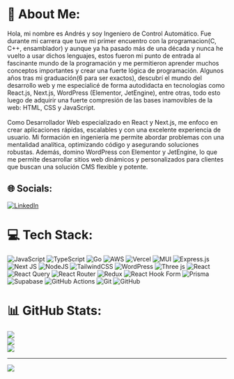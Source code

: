 # 💫 About Me:
Hola, mi nombre es Andrés y soy Ingeniero de Control Automático. Fue durante mi carrera que tuve mi primer encuentro con la programacion(C, C++, ensamblador) y aunque ya ha pasado más de una década y nunca he vuelto a usar dichos lenguajes, estos fueron mi punto de entrada al fascinante mundo de la programación y me permitieron aprender muchos conceptos importantes y crear una fuerte lógica de programación. Algunos años tras mi graduación(6 para ser exactos), descubrí el mundo del desarrollo web y me especialicé de forma autodidacta en tecnologías como React.js, Next.js, WordPress (Elementor, JetEngine), entre otras, todo esto luego de adquirir una fuerte compresión de las bases inamovibles de la web: HTML, CSS y JavaScript.<br><br>Como Desarrollador Web especializado en React y Next.js, me enfoco en crear aplicaciones rápidas, escalables y con una excelente experiencia de usuario. Mi formación en ingeniería me permite abordar problemas con una mentalidad analítica, optimizando código y asegurando soluciones robustas. Además, domino WordPress con Elementor y JetEngine, lo que me permite desarrollar sitios web dinámicos y personalizados para clientes que buscan una solución CMS flexible y potente.


## 🌐 Socials:
[![LinkedIn](https://img.shields.io/badge/LinkedIn-%230077B5.svg?logo=linkedin&logoColor=white)](https://linkedin.com/in/www.linkedin.com/in/andrewjqc) 

# 💻 Tech Stack:
![JavaScript](https://img.shields.io/badge/javascript-%23323330.svg?style=for-the-badge&logo=javascript&logoColor=%23F7DF1E) ![TypeScript](https://img.shields.io/badge/typescript-%23007ACC.svg?style=for-the-badge&logo=typescript&logoColor=white) ![Go](https://img.shields.io/badge/go-%2300ADD8.svg?style=for-the-badge&logo=go&logoColor=white) ![AWS](https://img.shields.io/badge/AWS-%23FF9900.svg?style=for-the-badge&logo=amazon-aws&logoColor=white) ![Vercel](https://img.shields.io/badge/vercel-%23000000.svg?style=for-the-badge&logo=vercel&logoColor=white) ![MUI](https://img.shields.io/badge/MUI-%230081CB.svg?style=for-the-badge&logo=mui&logoColor=white) ![Express.js](https://img.shields.io/badge/express.js-%23404d59.svg?style=for-the-badge&logo=express&logoColor=%2361DAFB) ![Next JS](https://img.shields.io/badge/Next-black?style=for-the-badge&logo=next.js&logoColor=white) ![NodeJS](https://img.shields.io/badge/node.js-6DA55F?style=for-the-badge&logo=node.js&logoColor=white) ![TailwindCSS](https://img.shields.io/badge/tailwindcss-%2338B2AC.svg?style=for-the-badge&logo=tailwind-css&logoColor=white) ![WordPress](https://img.shields.io/badge/WordPress-%23117AC9.svg?style=for-the-badge&logo=WordPress&logoColor=white) ![Three js](https://img.shields.io/badge/threejs-black?style=for-the-badge&logo=three.js&logoColor=white) ![React](https://img.shields.io/badge/react-%2320232a.svg?style=for-the-badge&logo=react&logoColor=%2361DAFB) ![React Query](https://img.shields.io/badge/-React%20Query-FF4154?style=for-the-badge&logo=react%20query&logoColor=white) ![React Router](https://img.shields.io/badge/React_Router-CA4245?style=for-the-badge&logo=react-router&logoColor=white) ![Redux](https://img.shields.io/badge/redux-%23593d88.svg?style=for-the-badge&logo=redux&logoColor=white) ![React Hook Form](https://img.shields.io/badge/React%20Hook%20Form-%23EC5990.svg?style=for-the-badge&logo=reacthookform&logoColor=white) ![Prisma](https://img.shields.io/badge/Prisma-3982CE?style=for-the-badge&logo=Prisma&logoColor=white) ![Supabase](https://img.shields.io/badge/Supabase-3ECF8E?style=for-the-badge&logo=supabase&logoColor=white) ![GitHub Actions](https://img.shields.io/badge/github%20actions-%232671E5.svg?style=for-the-badge&logo=githubactions&logoColor=white) ![Git](https://img.shields.io/badge/git-%23F05033.svg?style=for-the-badge&logo=git&logoColor=white) ![GitHub](https://img.shields.io/badge/github-%23121011.svg?style=for-the-badge&logo=github&logoColor=white)
# 📊 GitHub Stats:
![](https://github-readme-stats.vercel.app/api?username=AJMS1118&theme=dark&hide_border=false&include_all_commits=false&count_private=false)<br/>
![](https://nirzak-streak-stats.vercel.app/?user=AJMS1118&theme=dark&hide_border=false)<br/>
![](https://github-readme-stats.vercel.app/api/top-langs/?username=AJMS1118&theme=dark&hide_border=false&include_all_commits=false&count_private=false&layout=compact)

---
[![](https://visitcount.itsvg.in/api?id=AJMS1118&icon=0&color=0)](https://visitcount.itsvg.in)

<!-- Proudly created with GPRM ( https://gprm.itsvg.in ) -->
